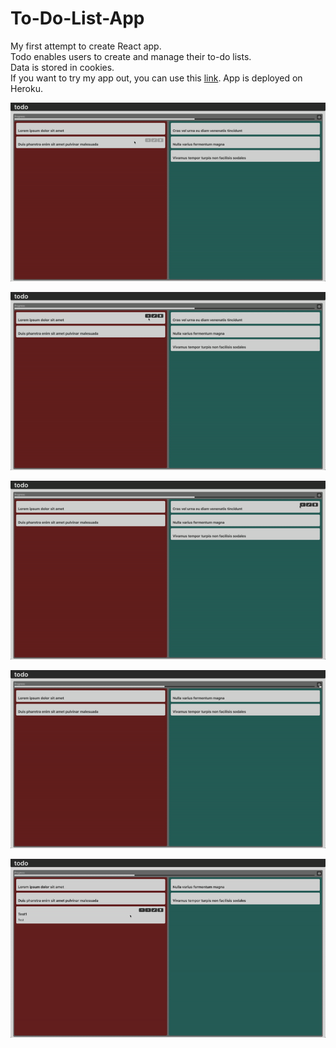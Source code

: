 # To-Do-List-App

My first attempt to create React app.<br/>
Todo enables users to create and manage their to-do lists.<br/>
Data is stored in cookies.<br/>
If you want to try my app out, you can use this <a href="https://todo-app-fm.herokuapp.com">link</a>. App is deployed on Heroku.<br/>

![ezgif com-video-to-gif](https://github.com/FryderykMuras/To-Do-List-App/blob/master/pres1.gif)

![ezgif com-video-to-gif](https://github.com/FryderykMuras/To-Do-List-App/blob/master/pres2.gif)

![ezgif com-video-to-gif](https://github.com/FryderykMuras/To-Do-List-App/blob/master/pres3.gif)

![ezgif com-video-to-gif](https://github.com/FryderykMuras/To-Do-List-App/blob/master/pres4.gif)

![ezgif com-video-to-gif](https://github.com/FryderykMuras/To-Do-List-App/blob/master/pres5.gif)
